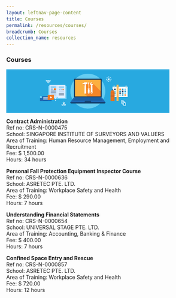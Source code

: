 ```yaml
---
layout: leftnav-page-content
title: Courses
permalink: /resources/courses/
breadcrumb: Courses
collection_name: resources
---
```

<h3>Courses</h3>

<img src="/images/course.png" align="center" style="width:436px;height:116px;">

<b>Contract Administration</b><br/>
Ref no: CRS-N-0000475<br/>
School: SINGAPORE INSTITUTE OF SURVEYORS AND VALUERS<br/>
Area of Training: Human Resource Management, Employment and Recruitment<br/>
Fee: $ 1,500.00<br/>
Hours: 34 hours<br/>

<b>Personal Fall Protection Equipment Inspector Course</b><br/>
Ref no: CRS-N-0000636<br/>
School: ASRETEC PTE. LTD.<br/>
Area of Training: Workplace Safety and Health<br/>
Fee: $ 290.00<br/>
Hours: 7 hours<br/>

<b>Understanding Financial Statements</b><br/>
Ref no: CRS-N-0000654<br/>
School: UNIVERSAL STAGE PTE. LTD.<br/>
Area of Training: Accounting, Banking & Finance<br/>
Fee: $ 400.00<br/>
Hours: 7 hours<br/>

<b>Confined Space Entry and Rescue</b><br/>
Ref no: CRS-N-0000857<br/>
School: ASRETEC PTE. LTD.<br/>
Area of Training: Workplace Safety and Health<br/>
Fee: $ 720.00<br/>
Hours: 12 hours<br/>




